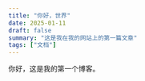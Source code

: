 ```yaml
---
title: "你好，世界"
date: 2025-01-11
draft: false
summary: "这是我在我的网站上的第一篇文章"
tags: ["文档"]
---
```


<!--## A sub-title -->

你好，这是我的第一个博客。